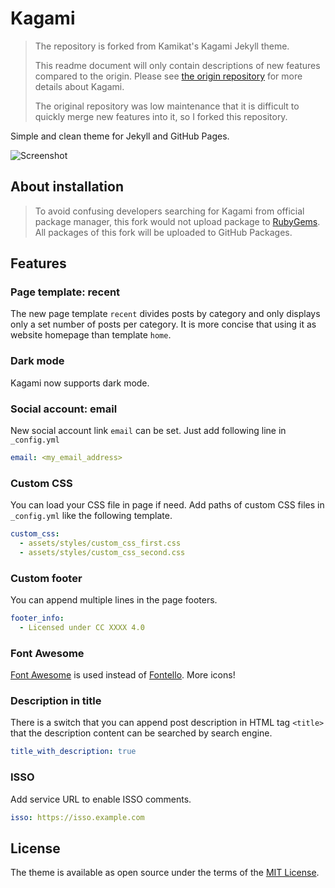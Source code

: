 # Kagami

> The repository is forked from Kamikat's Kagami Jekyll theme.
>
> This readme document will only contain descriptions of new features compared to the origin. Please see [the origin repository](https://github.com/kamikat/jekyll-theme-kagami) for more details about Kagami.
>
> The original repository was low maintenance that it is difficult to quickly merge new features into it, so I forked this repository.

Simple and clean theme for Jekyll and GitHub Pages.

![Screenshot](http://jekyllthemes.org/thumbnails/kagami.png)

## About installation

> To avoid confusing developers searching for Kagami from official package manager, this fork would not upload package to [RubyGems](https://rubygems.org/). All packages of this fork will be uploaded to GitHub Packages.

## Features

### Page template: recent

The new page template `recent` divides posts by category and only displays only a set number of posts per category. It is more concise that using it as website homepage than template `home`.

### Dark mode

Kagami now supports dark mode.

### Social account: email

New social account link `email` can be set. Just add following line in `_config.yml`

```yaml
email: <my_email_address>
```

### Custom CSS

You can load your CSS file in page if need. Add paths of custom CSS files in `_config.yml` like the following template.

``` yaml
custom_css:
  - assets/styles/custom_css_first.css
  - assets/styles/custom_css_second.css
```

### Custom footer

You can append multiple lines in the page footers.

``` yaml
footer_info:
  - Licensed under CC XXXX 4.0
```

### Font Awesome

[Font Awesome](https://fontawesome.com) is used instead of [Fontello](https://fontello.com). More icons!

### Description in title

There is a switch that you can append post description in HTML tag `<title>` that the description content can be searched by search engine.

``` yaml
title_with_description: true
```

### ISSO

Add service URL to enable ISSO comments.

``` yaml
isso: https://isso.example.com
```

## License

The theme is available as open source under the terms of the [MIT License](http://opensource.org/licenses/MIT).


